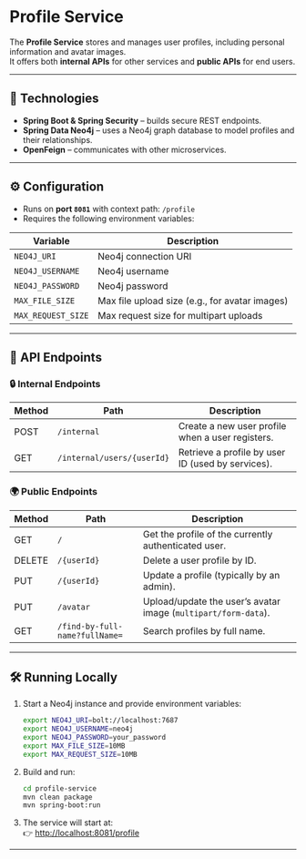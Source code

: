 # Profile Service

The **Profile Service** stores and manages user profiles, including personal information and avatar images.  
It offers both **internal APIs** for other services and **public APIs** for end users.

---

## 🚀 Technologies

- **Spring Boot & Spring Security** – builds secure REST endpoints.
- **Spring Data Neo4j** – uses a Neo4j graph database to model profiles and their relationships.
- **OpenFeign** – communicates with other microservices.

---

## ⚙️ Configuration

- Runs on **port `8081`** with context path: `/profile`
- Requires the following environment variables:

| Variable         | Description                                  |
|------------------|----------------------------------------------|
| `NEO4J_URI`      | Neo4j connection URI                        |
| `NEO4J_USERNAME` | Neo4j username                              |
| `NEO4J_PASSWORD` | Neo4j password                              |
| `MAX_FILE_SIZE`  | Max file upload size (e.g., for avatar images) |
| `MAX_REQUEST_SIZE` | Max request size for multipart uploads     |

---

## 📡 API Endpoints

### 🔒 Internal Endpoints

| Method | Path                        | Description                                      |
|--------|-----------------------------|--------------------------------------------------|
| POST   | `/internal`                 | Create a new user profile when a user registers. |
| GET    | `/internal/users/{userId}`  | Retrieve a profile by user ID (used by services). |

### 🌍 Public Endpoints

| Method | Path                                | Description                                   |
|--------|-------------------------------------|-----------------------------------------------|
| GET    | `/`                                 | Get the profile of the currently authenticated user. |
| DELETE | `/{userId}`                         | Delete a user profile by ID.                  |
| PUT    | `/{userId}`                         | Update a profile (typically by an admin).     |
| PUT    | `/avatar`                           | Upload/update the user’s avatar image (`multipart/form-data`). |
| GET    | `/find-by-full-name?fullName=`      | Search profiles by full name.                 |

---

## 🛠 Running Locally

1. Start a Neo4j instance and provide environment variables:

   ```bash
   export NEO4J_URI=bolt://localhost:7687
   export NEO4J_USERNAME=neo4j
   export NEO4J_PASSWORD=your_password
   export MAX_FILE_SIZE=10MB
   export MAX_REQUEST_SIZE=10MB
   ```

2. Build and run:

   ```bash
   cd profile-service
   mvn clean package
   mvn spring-boot:run
   ```

3. The service will start at:  
   👉 [http://localhost:8081/profile](http://localhost:8081/profile)

---
